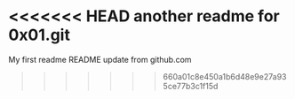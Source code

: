 <<<<<<< HEAD
another readme for 0x01.git
=======
My first readme
README update from github.com
>>>>>>> 660a01c8e450a1b6d48e9e27a935ce77b3c1f15d
